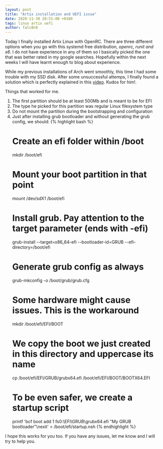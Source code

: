 ```yaml
---
layout: post
title: "Artix installation and UEFI issue"
date: 2020-11-30 20:51:00 +0100
tags: linux artix uefi
author: falc0n9
---
```

Today I finally installed Artix Linux with OpenRC. There are three different options when you go with this systemd free distribution, *openrc, runit and s6*. I do not have experience in any of them so I basically picked the one that was better rated in my google searches. Hopefully within the next weeks I will have learnt enough to blog about experience.

While my previous installations of Arch went smoothly, this time I had some trouble with my SSD disk. After some unsuccessful attemps, I finally found a solution which is perfectly explained in this [video](https://www.youtube.com/watch?v=dOXYZ8hKdmc). Kudos for him!.

Things that worked for me.
1. The first partition should be at least 500Mb and is meant to be for EFI
2. The type he picked for this partition was regular Linux filesystem type
3. Do not mount the partition during the bootstrapping and configuration
4. Just after installing grub bootloader and without generating the grub config, we should:
	{% highlight bash %}
	# Create an efi folder within /boot
	mkdir /boot/efi
	# Mount your boot partition in that point
	mount /dev/sdX1 /boot/efi
	# Install grub. Pay attention to the target parameter (ends with -efi)
	grub-install --target=x86_64-efi --bootloader-id=GRUB --efi-directory=/boot/efi
	# Generate grub config as always
	grub-mkconfig -o /boot/grub/grub.cfg
	# Some hardware might cause issues. This is the workaround
	mkdir /boot/efi/EFI/BOOT
	# We copy the boot we just created in this directory and uppercase its name
	cp /boot/efi/EFI/GRUB/grubx64.efi /boot/efi/EFI/BOOT/BOOTX64.EFI
	# To be even safer, we create a startup script
	printf 'bcf boot add 1 fs0:\EFI\GRUB\grubx64.efi "My GRUB bootloader"\nexit' > /boot/efi/startup.nsh
	{% endhighlight %}

I hope this works for you too. If you have any issues, let me know and I will try to help you.

